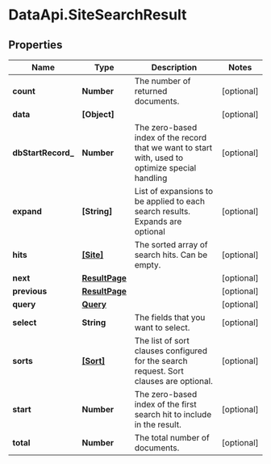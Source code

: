 # DataApi.SiteSearchResult

## Properties
Name | Type | Description | Notes
------------ | ------------- | ------------- | -------------
**count** | **Number** | The number of returned documents. | [optional] 
**data** | **[Object]** |  | [optional] 
**dbStartRecord_** | **Number** | The zero-based index of the record that we want to start with, used to optimize special handling | [optional] 
**expand** | **[String]** | List of expansions to be applied to each search results. Expands are optional | [optional] 
**hits** | [**[Site]**](Site.md) | The sorted array of search hits. Can be empty. | [optional] 
**next** | [**ResultPage**](ResultPage.md) |  | [optional] 
**previous** | [**ResultPage**](ResultPage.md) |  | [optional] 
**query** | [**Query**](Query.md) |  | [optional] 
**select** | **String** | The fields that you want to select. | [optional] 
**sorts** | [**[Sort]**](Sort.md) | The list of sort clauses configured for the search request. Sort clauses are optional. | [optional] 
**start** | **Number** | The zero-based index of the first search hit to include in the result. | [optional] 
**total** | **Number** | The total number of documents. | [optional] 

